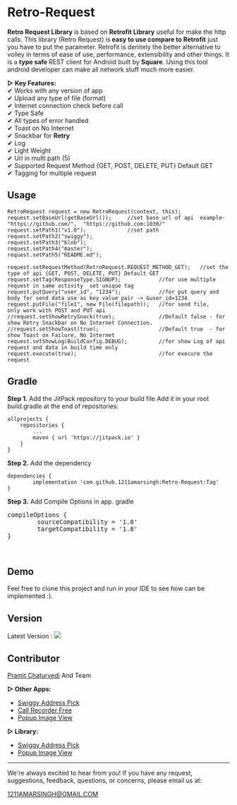 # Retro-Request
<b>Retro Request Library </b>is based on <b>Retrofit Library</b> useful for make the http calls. This library (Retro Request) is<b> easy to use compare to Retrofit</b> just you have to put the parameter. Retrofit is denitely the better alternative to volley in terms of ease of use, performance, extensibility and other things.  It is a <b>type safe </b>REST client for Android built by <b>Square</b>.  Using this tool android developer can make all network stuff much more easier. 

<b>▷ Key Features:</b><br>
✔ Works with any version of app <br>
✔ Upload any type of file (format)<br>
✔ Internet connection check before call<br>
✔ Type Safe<br>
✔ All types of error handled<br>
✔ Toast on No Internet<br>
✔ Snackbar for <b>Retry</b><br>
✔ Log<br>
✔ Light Weight<br>
✔ Url in multi path (5)<br>
✔ Supported Request Method {GET, POST, DELETE, PUT}     Default GET<br>
✔ Tagging for multiple request<br>

## Usage

```
RetroRequest request = new RetroRequest(context, this);
request.setBaseUrl(getBaseUrl());     //set base_url of api  example- "https://github.com/",  "https://github.com:1030/"
request.setPath1("v1.0");             //set path
request.setPath2("swiggy");
request.setPath3("blob");
request.setPath4("master");
request.setPath5("README.md");

request.setRequestMethod(RetroRequest.REQUEST_METHOD_GET);   //set the type of api {GET, POST, DELETE, PUT} Default GET
request.setTag(ResponseType.SIGNUP);            //for use multiple request in same activity  set unique tag
request.putQuery("user_id", "1234");            //for put query and body for send data use as key value pair -> &user_id=1234
request.putFile("file1", new File(filepath));   //for send file,   only work with POST and PUT api
//request.setShowRetrySnack(true);              //Default false - for show Retry Snackbar on No Internet Connection.                
//request.setShowToast(true);                   //Default true  - for show Toast on Failure, No Internet                            
request.setShowLog(BuildConfig.DEBUG);          //for show Log of api request and data in build time only
request.execute(true);                          //for execure the request
```
## Gradle
**Step 1.** Add the JitPack repository to your build file
    Add it in your root build.gradle at the end of repositories:

    allprojects {
		repositories {
			...
			maven { url 'https://jitpack.io' }
		}
	}
**Step 2.** Add the dependency
    
    dependencies {
	        implementation 'com.github.1211amarsingh:Retro-Request:Tag'
	}
  
**Step 3.** Add Compile Options in app. gradle

<pre>
compileOptions {
		sourceCompatibility = '1.8'
		targetCompatibility = '1.8'
}
</pre><br>
## Demo
Feel free to clone this project and run in your IDE to see how can be implemented :).

## Version
Latest Version : [![](https://jitpack.io/v/1211amarsingh/retro-request.svg)](https://jitpack.io/#1211amarsingh/retro-request)
## Contributor

<a href="https://www.linkedin.com/in/pramit-chaturvedi-02064147/">Pramit Chaturvedi</a> And Team</b><br>
    
<b> ▷ Other Apps: </b>
* <a href="https://play.google.com/store/apps/details?id=com.kv.swiggyaddresspick">Swiggy Address Pick</a>
* <a href="https://play.google.com/store/apps/details?id=com.kv.callrecorder">Call Recorder Free</a>
* <a href="https://play.google.com/store/apps/details?id=com.kv.popupimageviews1">Popup Image View</a>
          
<b>▷ Library:</b>

- <a href="https://github.com/1211amarsingh/swiggy">Swiggy Address Pick</a>
- <a href="https://github.com/1211amarsingh/PopupImageView">Popup Image View</a>


---------------------------------------------------------
We're always excited to hear from you! If you have any request, suggestions, feedback, questions, or concerns, please email us at:

 <a href="mailto:1211AMARSINGH@GMAIL.COM" >1211AMARSINGH@GMAIL.COM</a>
